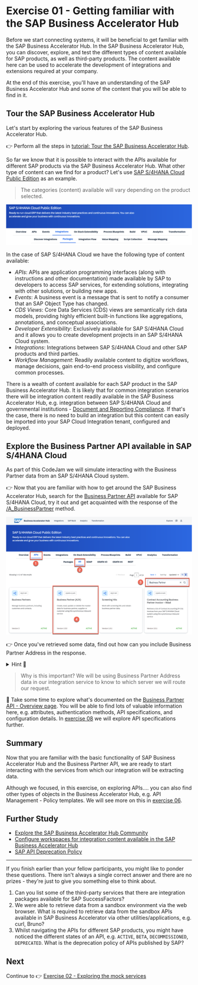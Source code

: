 # Exercise 01 - Getting familiar with the SAP Business Accelerator Hub

Before we start connecting systems, it will be beneficial to get familiar with the SAP Business Accelerator Hub. In the SAP Business Accelerator Hub, you can discover, explore, and test the different types of content available for SAP products, as well as third-party products. The content available here can be used to accelerate the development of integrations and extensions required at your company.

At the end of this exercise, you'll have an understanding of the SAP Business Accelerator Hub and some of the content that you will be able to find in it.

## Tour the SAP Business Accelerator Hub

Let's start by exploring the various features of the SAP Business Accelerator Hub.

👉 Perform all the steps in [tutorial: Tour the SAP Business Accelerator Hub](https://developers.sap.com/tutorials/hcp-abh-getting-started.html).

So far we know that it is possible to interact with the APIs available for different SAP products via the SAP Business Accelerator Hub. What other type of content can we find for a product? Let's use [SAP S/4HANA Cloud Public Edition](https://hub.sap.com/products/SAPS4HANACloud/overview) as an example.

> The categories (content) available will vary depending on the product selected. 

![SAP S/4HANA Cloud Categories](assets/S4HANACloud-Content.png)

In the case of SAP S/4HANA Cloud we have the following type of content available:
- *APIs*: APIs are application programming interfaces (along with instructions and other documentation) made available by SAP to developers to access SAP services, for extending solutions, integrating with other solutions, or building new apps.
- *Events*: A business event is a message that is sent to notify a consumer that an SAP Object Type has changed. 
- *CDS Views*: Core Data Services (CDS) views are semantically rich data models, providing highly efficient built-in functions like aggregations, annotations, and conceptual associations. 
- *Developer Extensibility*: Exclusively available for SAP S/4HANA Cloud and it allows you to create development projects in an SAP S/4HANA Cloud system.
- *Integrations*: Integrations between SAP S/4HANA Cloud and other SAP products and third parties.
- *Workflow Management*: Readily available content to digitize workflows, manage decisions, gain end-to-end process visibility, and configure common processes.

There is a wealth of content available for each SAP product in the SAP Business Accelerator Hub. It is likely that for common integration scenarios there will be integration content readily available in the SAP Business Accelerator Hub, e.g. integration between SAP S/4HANA Cloud and governmental institutions - [Document and Reporting Compliance](https://hub.sap.com/products/SAPS4HANACloud/overview?target=SAPDocumentandReportingCompliance). If that's the case, there is no need to build an integration but this content can easily be imported into your SAP Cloud Integration tenant, configured and deployed. 

## Explore the Business Partner API available in SAP S/4HANA Cloud 

As part of this CodeJam we will simulate interacting with the Business Partner data from an SAP S/4HANA Cloud system. 

👉 Now that you are familiar with how to get around the SAP Business Accelerator Hub, search for the [Business Partner API](https://hub.sap.com/products/SAPS4HANACloud/apis/all) available for SAP S/4HANA Cloud, try it out and get acquainted with the response of the [/A_BusinessPartner](https://hub.sap.com/api/API_BUSINESS_PARTNER/tryout) method.

![Business Partner (A2X) tile in SAP Business Accelerator Hub](assets/S4HANACloud-API-BusinessPartner.png)

👉 Once you've retrieved some data, find out how can you include Business Partner Address in the response.

<details>
<summary>Hint 🔦</summary>

<i>Check out the <b>$expand</b> query param. This parameter can be used to Expand related entities, see [Expand](https://help.sap.com/doc/5890d27be418427993fafa6722cdc03b/Cloud/en-US/OdataV2.pdf#page=63).

Available values: to_BuPaIdentification, to_BuPaIndustry, to_BusinessPartnerAddress, to_BusinessPartnerBank, to_BusinessPartnerContact, to_BusinessPartnerRole, to_BusinessPartnerTax, to_BusPartAddrDepdntTaxNmbr, to_Customer, to_Supplier</i>
</details>

> Why is this important? We will be using Business Partner Address data in our integration service to know to which server we will route our request.

🧭 Take some time to explore what's documented on the [Business Partner API - Overview page](https://hub.sap.com/api/API_BUSINESS_PARTNER/overview). You will be able to find lots of valuable information here, e.g. attributes, authentication methods, API specifications, and configuration details. In [exercise 08](../08-expose-integration-flow-api-management/) we will explore API specifications further.


## Summary

Now that you are familiar with the basic functionality of SAP Business Accelerator Hub and the Business Partner API, we are ready to start interacting with the services from which our integration will be extracting data.

Although we focused, in this exercise, on exploring APIs.... you can also find other types of objects in the Business Accelerator Hub, e.g. API Management - Policy templates. We will see more on this in [exercise 06](../06-expose-integration-flow-api-management/README.md).

## Further Study

* [Explore the SAP Business Accelerator Hub Community](https://hub.sap.com/community)
* [Configure workspaces for integration content available in the SAP Business Accelerator Hub](https://help.sap.com/docs/SAP_API_BUSINESS_HUB/e56a6c50d31541ea826021dc8e721a53/8f1a5bc71eef498aa51b99e90365c66e.html?locale=en-US)
* [SAP API Deprecation Policy](https://help.sap.com/docs/SAP_API_BUSINESS_HUB/e56a6c50d31541ea826021dc8e721a53/5cbfda5a9efe4e97a3e24ddaf7ec5c16.html?locale=en-US)

---

If you finish earlier than your fellow participants, you might like to ponder these questions. There isn't always a single correct answer and there are no prizes - they're just to give you something else to think about.

1. Can you list some of the third-party services that there are integration packages available for SAP SuccessFactors?
2. We were able to retrieve data from a sandbox environment via the web browser. What is required to retrieve data from the sandbox APIs available in SAP Business Accelerator via other utilities/applications, e.g. curl, Bruno?
3. Whilst navigating the APIs for different SAP products, you might have noticed the different states of an API, e.g. `ACTIVE`, `BETA`, `DECOMMISSIONED`, `DEPRECATED`. What is the deprecation policy of APIs published by SAP? 

## Next

Continue to 👉 [Exercise 02 - Exploring the mock services](../02-exploring-the-mock-services/README.md#exercise-02---exploring-the-mock-services)
